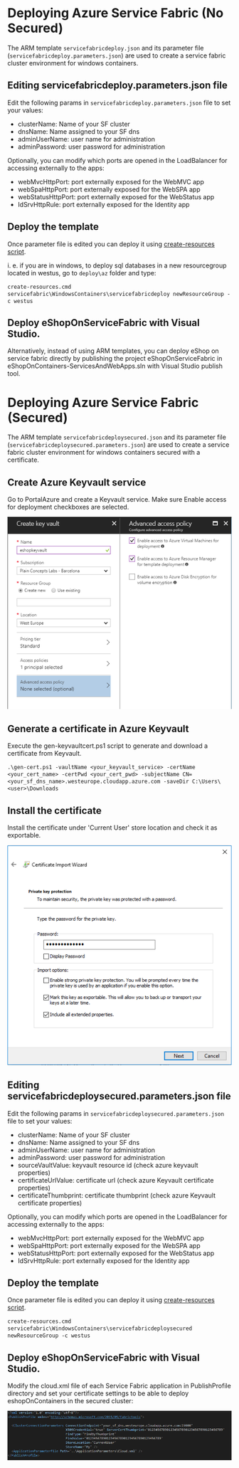 # Deploying Azure Service Fabric (No Secured)

The ARM template `servicefabricdeploy.json` and its parameter file (`servicefabricdeploy.parameters.json`) are used to create a service fabric cluster environment for windows containers.

## Editing servicefabricdeploy.parameters.json file

Edit the following params in `servicefabricdeploy.parameters.json` file to set your values:

- clusterName: Name of your SF cluster
- dnsName: Name assigned to your SF dns
- adminUserName: user name for administration
- adminPassword: user password for administration

Optionally, you can modify which ports are opened in the LoadBalancer for accessing externally to the apps:

- webMvcHttpPort: port externally exposed for the WebMVC app
- webSpaHttpPort: port externally exposed for the WebSPA app
- webStatusHttpPort: port externally exposed for the WebStatus app
- IdSrvHttpRule: port externally exposed for the Identity app

## Deploy the template

Once parameter file is edited you can deploy it using [create-resources script](../readme.md).

i. e. if you are in windows, to deploy sql databases in a new resourcegroup located in westus, go to `deploy\az` folder and type:

```
create-resources.cmd servicefabric\WindowsContainers\servicefabricdeploy newResourceGroup -c westus
```
## Deploy eShopOnServiceFabric with Visual Studio.

Alternatively, instead of using ARM templates, you can deploy eShop on service fabric directly by publishing the project eShopOnServiceFabric in eShopOnContainers-ServicesAndWebApps.sln with Visual Studio publish tool.

# Deploying Azure Service Fabric (Secured)

The ARM template `servicefabricdeploysecured.json` and its parameter file (`servicefabricdeploysecured.parameters.json`) are used to create a service fabric cluster environment for windows containers secured with a certificate.

## Create Azure Keyvault service
Go to PortalAzure and create a Keyvault service. Make sure Enable access for deployment checkboxes are selected.

<img src="../../../../img/sf/create-kv.png">

## Generate a certificate in Azure Keyvault
Execute the gen-keyvaultcert.ps1 script to generate and download a certificate from Keyvault.

```
.\gen-cert.ps1 -vaultName <your_keyvault_service> -certName <your_cert_name> -certPwd <your_cert_pwd> -subjectName CN=<your_sf_dns_name>.westeurope.cloudapp.azure.com -saveDir C:\Users\<user>\Downloads

```
## Install the certificate
Install the certificate under 'Current User' store location and check it as exportable.

<img src="../../../../img/sf/install-cert.png">

## Editing servicefabricdeploysecured.parameters.json file

Edit the following params in `servicefabricdeploysecured.parameters.json` file to set your values:

- clusterName: Name of your SF cluster
- dnsName: Name assigned to your SF dns
- adminUserName: user name for administration
- adminPassword: user password for administration
- sourceVaultValue: keyvault resource id (check azure keyvault properties)
- certificateUrlValue: certificate url (check azure Keyvault certificate properties)
- certificateThumbprint: certificate thumbprint (check azure Keyvault certificate properties)

Optionally, you can modify which ports are opened in the LoadBalancer for accessing externally to the apps:

- webMvcHttpPort: port externally exposed for the WebMVC app
- webSpaHttpPort: port externally exposed for the WebSPA app
- webStatusHttpPort: port externally exposed for the WebStatus app
- IdSrvHttpRule: port externally exposed for the Identity app

## Deploy the template

Once parameter file is edited you can deploy it using [create-resources script](../readme.md).

```
create-resources.cmd servicefabric\WindowsContainers\servicefabricdeploysecured newResourceGroup -c westus
```
## Deploy eShopOnServiceFabric with Visual Studio.

Modify the cloud.xml file of each Service Fabric application in PublishProfile directory and set  your certificate settings to be able to deploy eshopOnContainers in the secured cluster:

<img src="../../../../img/sf/cloud_publishProfile.png">




